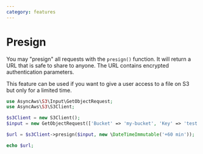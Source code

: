 ```yaml
---
category: features
---
```


# Presign

You may "presign" all requests with the `presign()` function. It will return a URL
that is safe to share to anyone. The URL contains encrypted authentication parameters.

This feature can be used if you want to give a user access to a file on S3 but only
for a limited time.

```php
use AsyncAws\S3\Input\GetObjectRequest;
use AsyncAws\S3\S3Client;

$s3Client = new S3Client();
$input = new GetObjectRequest(['Bucket' => 'my-bucket', 'Key' => 'test']);

$url = $s3Client->presign($input, new \DateTimeImmutable('+60 min'));

echo $url;
```
